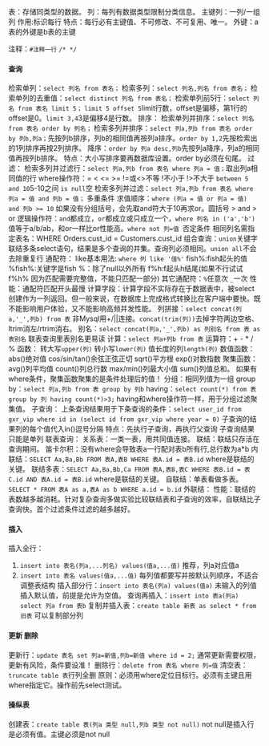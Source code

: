 表：存储同类型的数据。
列：每列有数据类型限制分类信息。
主键列：一列/一组列 
  作用:标识每行
  特点：每行必有主键值、不可修改、不可复用、唯一。
外键：a表的外键是b表的主键

注释：`#注释一行` `/* */`
#### 查询
检索单列：`select 列名 from 表名；`  检索多列：`select 列名,列名 from 表名；`
检索单列的去重值：`select distinct 列名 from 表名；`
检索单列前5行：`select 列名 from 表名 limit 5；`  `limit 5 offset 5`limit行数，offset是偏移，第1行的offset是0。`limit 3,4`3是偏移4是行数。
排序：
  检索单列并排序：`select 列名 from 表名 order by 列名；` 
  检索多列并排序：`select 列a,列b from 表名 order by 列b,列a；`先按列b排序，列b的相同值再按列a排序。`order by 1,2`先按检索出的1列排序再按2列排序。
  降序：`order by 列a desc,列b`先按列a降序，列a的相同值再按列b排序。
  特点：大小写排序要再数据库设置。order by必须在句尾。
过滤：
  检索多列并过滤行：`select 列a,列b from 表名 where 列a = 值；`取出列a相同值的行
  where操作符：= < <= >= !=或<>不等 !不小于 !>不大于 `between 5 and 10`5-10之间 `is null`空
  检索多列并过滤：`select 列a,列b from 表名 where 列a = 值 and 列b = 值；` 多重条件
  求值顺序：`where (列a = 值 or 列a = 值) and 列b >= 10` 如果没有分组括号，会先取and符大于10再求or。圆括号 > and > or
  逻辑操作符：`and`都成立，`or`都成立或只成立一个，`where 列名 in ('a','b')`值等于a/b/ab，和or一样比or性能高。`where not 列=值 `否定条件
  相同列名需指定表名：WHERE Orders.cust_id = Customers.cust_id
  组合查询：`union`关键字联结多条select语句，结果是多个查询的并集。查询列必须相同。`union all`不会去除重复行
通配符：
  like基本用法: `where 列 like '值%'` fish%:fish起头的值 %fish%:关键字是fish %：除了null以外所有 f%h:f起头h结尾(如果不行试试 f%h% 因为匹配需要完整值，不能只匹配一部分) 
  其它通配符：`%`任意次 `_`一次
  性能：通配符匹配开头最慢
计算字段：计算字段不实际存在于数据表中，被select创建作为一列返回。但一般来说，在数据库上完成格式转换比在客户端中要快。既不能影响用户体验，又不能影响高频并发性能。
  列拼接：`select concat(列a,'_',列b) from 表` 非Mysql用+/||连接。`concat(trim(列))`去掉字符两边空格、ltrim消左/rtrim消右。
  别名：`select concat(列a,'_',列b) as 列别名 from 表 as 表别名` 联表查询里表别名更易读
  计算：`select 列a+列b from 表` 运算符：+ - * / % 
函数：
  转大写`upper(列)` 转小写`lower(列)` 值长度的列`length(列)`
  数值函数：abs()绝对值 cos/sin/tan()余弦正弦正切 sqrt()平方根 exp()对数指数
  聚集函数：avg()列平均值 count()列总行数 max/min()列最大小值 sum()列值总和。 如果有where条件，聚集函数聚集的是条件处理后的值！
分组：相同列值为一组
  group by：`select 列a,列b from 表 group by 列b`
  having：`select count(*) from 表 group by 列 having count(*)>3;` having和where操作符一样，用于分组过滤聚集值。
子查询：
  上条查询结果用于下条查询的条件：`select user_id from gxr_vip where id in (select id from gxr_vip where year = 0)` 子查询的结果列的每个值代入in()逗号分隔
  特点：先执行子查询，再执行父查询 子查询结果只能是单列 
联表查询：
  关系表：一类一表，用共同值连接。
  联结：联结只存活在查询期间。
  笛卡尔积：没有where会导致表a一行配对表b所有行,总行数为a*b
  内联结：`SELECT Aa,Ba,Bb FROM 表A,表B WHERE 表A.id = 表B.id` where是联结的关键。
  联结多表：`SELECT Aa,Ba,Bb,Ca FROM 表A,表B,表C WHERE 表B.id = 表C.id AND 表A.id = 表B.id` where是联结的关键。
  自联结：单表看做多表。`SELECT * FROM 表A as a,表A as b WHERE a.id = b.id`
  外联结：
  性能：联结的表数越多越消耗。针对复杂查询多做实验比较联结表和子查询的效率，自联结比子查询快。首个过滤条件过滤的越多越好。


#### 插入
插入全行：
  1. `insert into 表名(列a,...列名) values(值a,...值)` 推荐，列a对应值a
  2. `insert into 表名 values(值a,...值)` 每列值都要写并按默认列顺序，不适合调整表结构
插入部分行：`insert into 表名(列a) values(值a)` 未输入的列值插入默认值，前提是允许为空值。
查询再插入：`insert into 表a(列a) select 列a from 表b`
复制并插入表：`create table 新表 as select * from 旧表` 可以复制部分列

#### 更新 删除
更新行：`update 表名 set 列a=新值,列b=新值 where id = 2;` 通常更新需要权限，更新有风险，条件要设准！
删除行：`delete from 表名 where 列=值`
清空表：`truncate table 表`行列全删
原则：必须用where定位目标行。必须有主键且用where指定它。操作前先select测试。

#### 操纵表
创建表：`create table 表(列a 类型 null,列b 类型 not null)` not null是插入行是必须有值。主键必须是not null

















